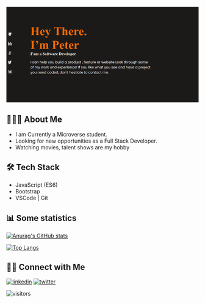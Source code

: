 
![screenshot](banner.png) 
## 👨🏻‍💻 About Me

- I am Currently a Microverse student.
- Looking for new opportunities as a Full Stack Developer.
- Watching movies, talent shows are my hobby

## 🛠 Tech Stack

- JavaScript (ES6)
-  Bootstrap 
- VSCode | Git

## 📊 Some statistics

[![Anurag's GitHub stats](https://github-readme-stats.vercel.app/api?username=peterdgreat&show_icons=true)](https://github.com/anuraghazra/github-readme-stats)


[![Top Langs](https://github-readme-stats.vercel.app/api/top-langs/?username=peterdgreat)](https://githttps://linkedin.com/in/ajayi-peter-4391ab1b5hub.com/anuraghazra/github-readme-stats)



## 🤝🏻 Connect with Me

[![linkedin](https://img.shields.io/badge/LinkedIn-0077B5?style=for-the-badge&logo=linkedin&logoColor=white)](https://linkedin.com/in/ajayi-peter-4391ab1b5) [![twitter](https://img.shields.io/badge/Twitter-1DA1F2?style=for-the-badge&logo=twitter&logoColor=white)](https://twitter.com/dev_Peter_O)


![visitors](https://visitor-badge.glitch.me/badge?page_id=peterdgreat&left_color=gray&right_color=black)